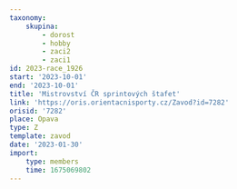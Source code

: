 ```yaml
---
taxonomy:
    skupina:
        - dorost
        - hobby
        - zaci2
        - zaci1
id: 2023-race_1926
start: '2023-10-01'
end: '2023-10-01'
title: 'Mistrovství ČR sprintových štafet'
link: 'https://oris.orientacnisporty.cz/Zavod?id=7282'
orisid: '7282'
place: Opava
type: Z
template: zavod
date: '2023-01-30'
import:
    type: members
    time: 1675069802
---
```


